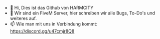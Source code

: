 - 👋 Hi, Dies ist das Github von HARMCITY
- 👀 Wir sind ein FiveM Server, hier schreiben wir alle Bugs, To-Do's und weiteres auf.
- 📫 Wie man mit uns in Verbindung kommt: https://discord.gg/u47cmjr8Q8
